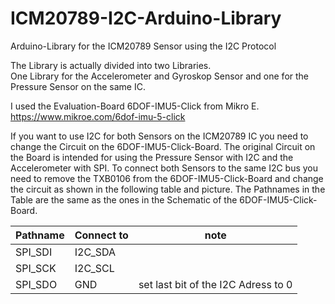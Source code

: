 # ICM20789-I2C-Arduino-Library
Arduino-Library for the ICM20789 Sensor using the I2C Protocol

The Library is actually divided into two Libraries.  
One Library for the Accelerometer and Gyroskop Sensor and
one for the Pressure Sensor on the same IC.  

I used the Evaluation-Board 6DOF-IMU5-Click from Mikro E.
https://www.mikroe.com/6dof-imu-5-click

If you want to use I2C for both Sensors on the ICM20789 IC you need to change the Circuit on the 6DOF-IMU5-Click-Board.
The original Circuit on the Board is intended for using the Pressure Sensor with I2C and the Accelerometer with SPI.
To connect both Sensors to the same I2C bus you need to remove the TXB0106 from the 6DOF-IMU5-Click-Board and change the circuit as shown in the following table and picture.
The Pathnames in the Table are the same as the ones in the Schematic of the 6DOF-IMU5-Click-Board.


|Pathname|Connect to|note|
|--------|----------|----|
|SPI_SDI | I2C_SDA | |
|SPI_SCK | I2C_SCL | |
|SPI_SDO | GND | set last bit of the I2C Adress to 0 |







